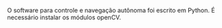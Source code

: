 
O software para controle e navegação autônoma foi escrito em Python. É necessário instalar os módulos openCV.
